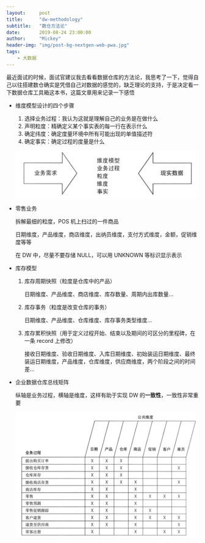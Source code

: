 ```yaml
---
layout:     post
title:      "dw-methodology"
subtitle:   "数仓方法论"
date:       2019-08-24 23:00:00
author:     "Mickey"
header-img: "img/post-bg-nextgen-web-pwa.jpg"
tags:
    - 大数据
---
```


最近面试的时候，面试官建议我去看看数据仓库的方法论，我思考了一下，觉得自己以往搭建数仓确实是凭借自己对数据的感觉的，缺乏理论的支持，于是决定看一下数据仓库工具箱这本书，这篇文章用来记录一下感悟

* 维度模型设计的四个步骤

    1. 选择业务过程：我认为这就是理解自己的业务是在做什么
    2. 声明粒度：精确定义某个事实表的每一行在表示什么
    3. 确定纬度：确定度量环境中所有可能出现的单值描述符
    4. 确定事实：确定过程的度量是什么

    ![dw_1](/img/in-post/dw-methodology/dw_1.png)

* 零售业务
	
	拆解最细的粒度，POS 机上扫过的一件商品
	
	日期维度，产品维度，商店维度，出纳员维度，支付方式维度，金额，促销维度等等
	
	在 DW 中，尽量不要存储 NULL，可以用 UNKNOWN 等标识显示表示

* 库存模型

	1. 库存周期快照（粒度是仓库中的产品）

		日期维度、产品维度、商店维度、库存数量、周期内出库数量...
		
	2. 库存事务（粒度是改变仓库的事务）

		日期维度、产品维度、仓库维度、库存事务类型维度...
		
	3. 库存累积快照（用于定义过程开始、结束以及期间的可区分的里程碑，在一条 record 上修改）

		接收日期维度、验收日期维度、入库日期维度、初始装运日期维度、最终装运日期维度，产品维度，仓库维度，供应商维度，两个阶段之间的时间差...

* 企业数据仓库总线矩阵

	纵轴是业务过程，横轴是维度，这样有助于实现 DW 的**一致性**，一致性非常重要
	
	![dw_2](/img/in-post/dw-methodology/dw_2.png)